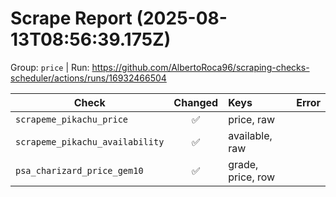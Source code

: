 # Scrape Report (2025-08-13T08:56:39.175Z)

Group: `price`  |  Run: https://github.com/AlbertoRoca96/scraping-checks-scheduler/actions/runs/16932466504

| Check | Changed | Keys | Error |
|---|:---:|:--|:--|
| `scrapeme_pikachu_price` | ✅ | price, raw |  |
| `scrapeme_pikachu_availability` | ✅ | available, raw |  |
| `psa_charizard_price_gem10` | ✅ | grade, price, row |  |

